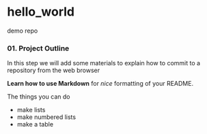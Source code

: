 # hello_world
demo repo

### 01. Project Outline ###
In this step we will add some materials to explain how to commit to a repository from the web browser

**Learn how to use Markdown** for *nice* formatting of your README.    

The things you can do
- make lists
- make numbered lists
- make a table

